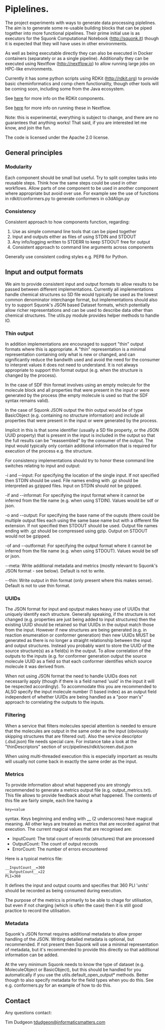 # Piplelines.

The project experiments with ways to generate data processing piplelines. 
The aim is to generate some re-usable building blocks that can be piped 
together into more functional pipelines. Their prime initial use is as executors
for the Squonk Computational Notebook (http://squonk.it) though it is expected
that they will have uses in other environments.

As well as being executable directly they can also be executed in Docker
containers (separately or as a single pipeline). Additionally they can be 
executed using Nextflow (http://nextflow.io) to allow running large jobs 
on HPC-like environments.

Currently it has some python scripts using RDKit (http://rdkit.org) to provide 
basic cheminformatics and comp chem functionality, though other tools will 
be coming soon, including some from the Java ecosystem.

See [here](src/python/pipelines/rdkit/README.md) for more info on the RDKit components.

See [here](src/nextflow/rdkit/README.md) for more info on running these in Nextflow.


Note: this is experimental, everything is subject to change, and 
there are no guarantees that anything works!
That said, if you are interested let me know, and join the fun.

The code is licensed under the Apache 2.0 license.

## General principles

### Modularity

Each component should be small but useful. Try to split complex tasks into 
reusable steps. Think how the same steps could be used in other workflows.
Allow parts of one component to be used in another component where appropriate
but avoid over use. For example see the use of functions in rdkit/conformers.py 
to generate conformers in o3dAlign.py 

### Consistency

Consistent approach to how components function, regarding:

1. Use as simple command line tools that can be piped together
1. Input and outputs either as files of using STDIN and STDOUT
1. Any info/logging written to STDERR to keep STDOUT free for output
1. Consistent approach to command line arguments across components

Generally use consistent coding styles e.g. PEP8 for Python.

## Input and output formats

We aim to provide consistent input and output formats to allow results to be 
passed between different implementations. Currently all implementations handle 
chemical structures so SD file would typically be used as the lowest common
denominator interchange format, but implementations should also try to support 
Squonk's JSON based Dataset formats, which potentially allow richer representations
and can be used to describe data other than chemical structures. 
The utils.py module provides helper methods to handle IO. 

### Thin output
 
In addition implementations are encouraged to support "thin" output formats
where this is appropriate. A "thin" representation is a minimal representation 
containing only what is new or changed, and can significantly reduce the bandwith
used and avoid the need for the consumer to interpret values it does not 
need to understand. It is not always appropriate to support thin format output 
(e.g. when the structure is changed by the process).

In the case of SDF thin format involves using an empty molecule for the molecule 
block and all properties that were present in the input or were generated by the 
process (the empty molecule is used so that the SDF syntax remains valid). 

In the case of Squonk JSON output the thin output would be of type BasicObject 
(e.g. containing no structure information) and include all properties that 
were present in the input or were generated by the process. 

Implicit in this is that some identifier (usually a SD file property, or 
the JSON UUID property) that is present in the input is included in the output so 
that the full results can be "reassembled" by the consumer of the output. 
The input would typically only contain additional information that is required 
for execution of the process e.g. the structure.

For consistency implementations should try to honor these command line 
switches relating to input and output:

-i and --input: For specifying the location of the single input. If not specified 
then STDIN should be used. File names ending with .gz should be interpreted as 
gzipped files. Input on STDIN should not be gzipped. 

-if and --informat: For specifying the input format where it cannot be inferred 
from the file name (e.g. when using STDIN). Values would be sdf or json.

-o and --output: For specifying the base name of the ouputs (there could be multiple
output files each using the same base name but with a different file extension.
If not specified then STDOUT should be used. Output file names ending with 
.gz should be compressed using gzip. Output on STDOUT would not be gzipped. 

-of and --outformat: For specifying the output format where it cannot be inferred 
from the file name (e.g. when using STDOUT). Values would be sdf or json.
 
--meta: Write additional metadata and metrics (mostly relevant to Squonk's 
JSON format - see below). Default is not to write.

--thin: Write output in thin format (only present where this makes sense).
Default is not to use thin format.

### UUIDs

The JSON format for input and oputput makes heavy use of UUIDs that uniquely 
identify each structure. Generally speaking, if the structure is not changed 
(e.g. properties are just being added to input structures) then the existing 
UUID should be retained so that UUIDs in the output match those from the input.
However if new structures are being generated (e.g. in reaction enumeration
or conformer generation) then new UUIDs MUST be generated as there is no longer
a straight relationship between the input and output structures. Instead you
probably want to store the UUID of the source structure(s) as a field(s) in 
the output. To allow correlation of the outputs to the inputs (e.g. for conformer
generation output the source molecule UUID as a field so that each conformer 
identifies which source molecule it was derived from.

When not using JSON format the need to handle UUIDs does not necessarily apply
(though if there is a field named 'uuid' in the input it will be respected accordingly). 
To accommodate this you are recommended to ALSO specify the input molecule number
(1 based index) as an output field independent of whether UUIDs are being handled
as a "poor man's" approach to correlating the outputs to the inputs.

### Filtering

When a service that filters molecules special attention is needed to ensure 
that the molecules are output in the same order as the input (obviously skipping
structures that are filtered out). Also the service descriptor (.dsd.json) file needs special care. For
instance take a look at the "thinDescriptors" section of src/pipelines/rdkit/screen.dsd.json

When using multi-threaded execution this is especially important as results 
will usually not come back in exactly the same order as the input.

### Metrics

To provide information about what happened you are strongly recommended to generate
a metrics output file (e.g. output_metrics.txt). This file allows to provide 
feedback about what happened. The contents of this file are fairly simple,
each line having a

`key=value`

syntax. Keys beginning and ending with __ (2 underscores) have magical meaning. 
All other keys are treated as metrics that are recorded against that execution.
The current magical values that are recognised are:

* InputCount: The total count of records (structures) that are processed
* OutputCount: The count of output records
* ErrorCount: The number of errors encountered

Here is a typical metrics file:

```
__InputCount__=360
__OutputCount__=22
PLI=360

```

It defines the input and output counts and specifies that 360 PLI 'units' 
should be recorded as being consumed during execution.

The purpose of the metrics is primarily to be able to chage for utilisation, but 
even if not charging (which is often the case) then it is still good practice
to record the utilisation.

### Metadata

Squonk's JSON format requires additional metadata to allow proper handling
of the JSON. Writing detailed metadata is optional, but recommended. If 
not present then Squonk will use a minimal representation of metadata, but 
it's recommended to provide this directly so that additional information can
be added. 

At the very minimum Squonk needs to know the type of dataset (e.g. MoleculeObject
or BasicObject), but this should be handled for you automatically if you use
the utils.default_open_output* methods. Better though to also specify metadata for
the field types when you do this. See e.g. conformers.py for an example of 
how to do this.

## Contact

Any questions contact: 

Tim Dudgeon
tdudgeon@informaticsmatters.com
